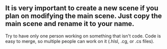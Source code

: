 ## It is very important to create a new scene if you plan on modifying the main scene. Just copy the main scene and rename it to your name. 
Try to have only one person working on something that isn't code.
Code is easy to merge, so multiple people can work on it (.hlsl, .cg, or .cs files).
